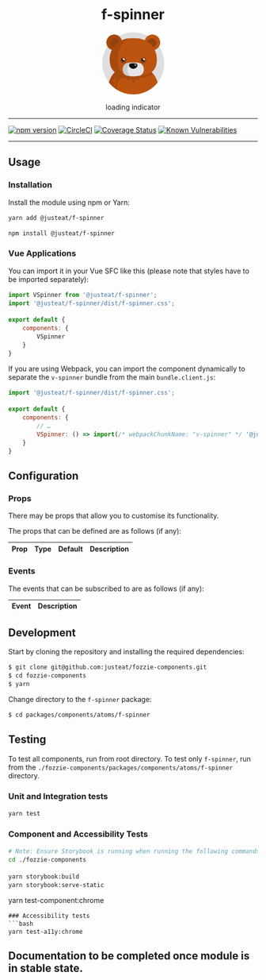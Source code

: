 <div align="center">

# f-spinner

<img width="125" alt="Fozzie Bear" src="../../../../bear.png" />

loading indicator

</div>

---

[![npm version](https://badge.fury.io/js/%40justeat%2Ff-spinner.svg)](https://badge.fury.io/js/%40justeat%2Ff-spinner)
[![CircleCI](https://circleci.com/gh/justeat/fozzie-components.svg?style=svg)](https://circleci.com/gh/justeat/workflows/fozzie-components)
[![Coverage Status](https://coveralls.io/repos/github/justeat/f-spinner/badge.svg)](https://coveralls.io/github/justeat/f-spinner)
[![Known Vulnerabilities](https://snyk.io/test/github/justeat/f-spinner/badge.svg?targetFile=package.json)](https://snyk.io/test/github/justeat/f-spinner?targetFile=package.json)

---

## Usage

### Installation

Install the module using npm or Yarn:

```sh
yarn add @justeat/f-spinner
```

```sh
npm install @justeat/f-spinner
```



### Vue Applications

You can import it in your Vue SFC like this (please note that styles have to be imported separately):

```js
import VSpinner from '@justeat/f-spinner';
import '@justeat/f-spinner/dist/f-spinner.css';

export default {
    components: {
        VSpinner
    }
}
```

If you are using Webpack, you can import the component dynamically to separate the `v-spinner` bundle from the main `bundle.client.js`:

```js
import '@justeat/f-spinner/dist/f-spinner.css';

export default {
    components: {
        // …
        VSpinner: () => import(/* webpackChunkName: "v-spinner" */ '@justeat/f-spinner')
    }
}
```

## Configuration

### Props

There may be props that allow you to customise its functionality.

The props that can be defined are as follows (if any):

| Prop  | Type  | Default | Description |
| ----- | ----- | ------- | ----------- |

### Events

The events that can be subscribed to are as follows (if any):

| Event | Description |
| ----- | ----------- |

## Development

Start by cloning the repository and installing the required dependencies:

```sh
$ git clone git@github.com:justeat/fozzie-components.git
$ cd fozzie-components
$ yarn
```

Change directory to the `f-spinner` package:

```sh
$ cd packages/components/atoms/f-spinner
```

## Testing

To test all components, run from root directory.
To test only `f-spinner`, run from the `./fozzie-components/packages/components/atoms/f-spinner` directory.

### Unit and Integration tests

```sh
yarn test
```

### Component and Accessibility Tests

```bash
# Note: Ensure Storybook is running when running the following commands
cd ./fozzie-components

yarn storybook:build
yarn storybook:serve-static
```

yarn test-component:chrome
```
### Accessibility tests
```bash
yarn test-a11y:chrome
```
## Documentation to be completed once module is in stable state.


